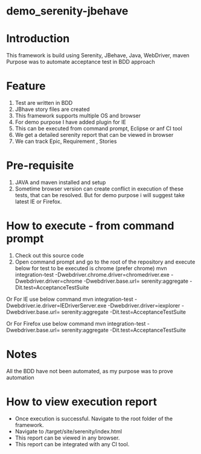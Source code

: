 
# demo_serenity-jbehave

# Introduction
This framework is build using Serenity, JBehave, Java, WebDriver, maven
Purpose was to automate acceptance test in BDD approach


# Feature
1. Test are written in BDD
2. JBhave story files are created
3. This framework supports multiple OS and browser
4. For demo purpose I have added plugin for IE
5. This can be executed from command prompt, Eclipse or anf CI tool
6. We get a detailed serenity report that can be viewed in browser
7. We can track Epic, Requirement , Stories


# Pre-requisite
1. JAVA and maven installed and setup
2. Sometime browser version can create conflict in execution of these tests, that can be resolved. But for demo purpose i will suggest take latest IE or Firefox.

# How to execute - from command prompt
1. Check out this source code
2. Open command prompt and go to the root of the repository and execute below for test to be executed is chrome (prefer chrome)
mvn integration-test -Dwebdriver.chrome.driver=chromedriver.exe -Dwebdriver.driver=chrome -Dwebdriver.base.url= serenity:aggregate -Dit.test=AcceptanceTestSuite

Or For IE use below command
mvn integration-test -Dwebdriver.ie.driver=IEDriverServer.exe -Dwebdriver.driver=iexplorer -Dwebdriver.base.url= serenity:aggregate -Dit.test=AcceptanceTestSuite

Or For Firefox use below command
mvn integration-test -Dwebdriver.base.url= serenity:aggregate -Dit.test=AcceptanceTestSuite


# Notes
All the BDD have not been automated, as my purpose was to prove automation 


# How to view execution report

* Once execution is successful. Navigate to the root folder of the framework.
* Navigate to /target/site/serenity/index.html
* This report can be viewed in any browser.
* This report can be integrated with any CI tool.
